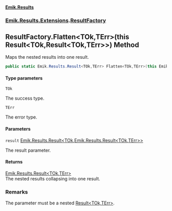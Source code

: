 #### [Emik.Results](index.md 'index')
### [Emik.Results.Extensions](Emik.Results.Extensions.md 'Emik.Results.Extensions').[ResultFactory](ResultFactory.md 'Emik.Results.Extensions.ResultFactory')

## ResultFactory.Flatten<TOk,TErr>(this Result<TOk,Result<TOk,TErr>>) Method

Maps the nested results into one result.

```csharp
public static Emik.Results.Result<TOk,TErr> Flatten<TOk,TErr>(this Emik.Results.Result<TOk,Emik.Results.Result<TOk,TErr>> result);
```
#### Type parameters

<a name='Emik.Results.Extensions.ResultFactory.Flatten_TOk,TErr_(thisEmik.Results.Result_TOk,Emik.Results.Result_TOk,TErr__).TOk'></a>

`TOk`

The success type.

<a name='Emik.Results.Extensions.ResultFactory.Flatten_TOk,TErr_(thisEmik.Results.Result_TOk,Emik.Results.Result_TOk,TErr__).TErr'></a>

`TErr`

The error type.
#### Parameters

<a name='Emik.Results.Extensions.ResultFactory.Flatten_TOk,TErr_(thisEmik.Results.Result_TOk,Emik.Results.Result_TOk,TErr__).result'></a>

`result` [Emik.Results.Result&lt;](Result_TOk,TErr_.md 'Emik.Results.Result<TOk,TErr>')[TOk](ResultFactory.Flatten.bVI/7PnDGntwAiOssebe5g.md#Emik.Results.Extensions.ResultFactory.Flatten_TOk,TErr_(thisEmik.Results.Result_TOk,Emik.Results.Result_TOk,TErr__).TOk 'Emik.Results.Extensions.ResultFactory.Flatten<TOk,TErr>(this Emik.Results.Result<TOk,Emik.Results.Result<TOk,TErr>>).TOk')[,](Result_TOk,TErr_.md 'Emik.Results.Result<TOk,TErr>')[Emik.Results.Result&lt;](Result_TOk,TErr_.md 'Emik.Results.Result<TOk,TErr>')[TOk](ResultFactory.Flatten.bVI/7PnDGntwAiOssebe5g.md#Emik.Results.Extensions.ResultFactory.Flatten_TOk,TErr_(thisEmik.Results.Result_TOk,Emik.Results.Result_TOk,TErr__).TOk 'Emik.Results.Extensions.ResultFactory.Flatten<TOk,TErr>(this Emik.Results.Result<TOk,Emik.Results.Result<TOk,TErr>>).TOk')[,](Result_TOk,TErr_.md 'Emik.Results.Result<TOk,TErr>')[TErr](ResultFactory.Flatten.bVI/7PnDGntwAiOssebe5g.md#Emik.Results.Extensions.ResultFactory.Flatten_TOk,TErr_(thisEmik.Results.Result_TOk,Emik.Results.Result_TOk,TErr__).TErr 'Emik.Results.Extensions.ResultFactory.Flatten<TOk,TErr>(this Emik.Results.Result<TOk,Emik.Results.Result<TOk,TErr>>).TErr')[&gt;](Result_TOk,TErr_.md 'Emik.Results.Result<TOk,TErr>')[&gt;](Result_TOk,TErr_.md 'Emik.Results.Result<TOk,TErr>')

The result parameter.

#### Returns
[Emik.Results.Result&lt;](Result_TOk,TErr_.md 'Emik.Results.Result<TOk,TErr>')[TOk](ResultFactory.Flatten.bVI/7PnDGntwAiOssebe5g.md#Emik.Results.Extensions.ResultFactory.Flatten_TOk,TErr_(thisEmik.Results.Result_TOk,Emik.Results.Result_TOk,TErr__).TOk 'Emik.Results.Extensions.ResultFactory.Flatten<TOk,TErr>(this Emik.Results.Result<TOk,Emik.Results.Result<TOk,TErr>>).TOk')[,](Result_TOk,TErr_.md 'Emik.Results.Result<TOk,TErr>')[TErr](ResultFactory.Flatten.bVI/7PnDGntwAiOssebe5g.md#Emik.Results.Extensions.ResultFactory.Flatten_TOk,TErr_(thisEmik.Results.Result_TOk,Emik.Results.Result_TOk,TErr__).TErr 'Emik.Results.Extensions.ResultFactory.Flatten<TOk,TErr>(this Emik.Results.Result<TOk,Emik.Results.Result<TOk,TErr>>).TErr')[&gt;](Result_TOk,TErr_.md 'Emik.Results.Result<TOk,TErr>')  
The nested results collapsing into one result.

### Remarks
  
The parameter must be a nested [Result&lt;TOk,TErr&gt;](Result_TOk,TErr_.md 'Emik.Results.Result<TOk,TErr>').